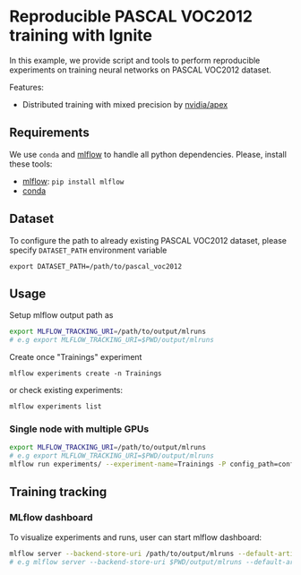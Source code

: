 # Reproducible PASCAL VOC2012 training with Ignite

In this example, we provide script and tools to perform reproducible experiments on training neural networks on PASCAL VOC2012
dataset.

Features:

- Distributed training with mixed precision by [nvidia/apex](https://github.com/NVIDIA/apex/)

## Requirements

We use `conda` and [mlflow](https://github.com/mlflow/mlflow) to handle all python dependencies. 
Please, install these tools:

- [mlflow](https://github.com/mlflow/mlflow): `pip install mlflow`
- [conda](https://conda.io/en/latest/miniconda.html)


## Dataset

To configure the path to already existing PASCAL VOC2012 dataset, please specify `DATASET_PATH` environment variable
```
export DATASET_PATH=/path/to/pascal_voc2012
```

## Usage

Setup mlflow output path as 
```bash
export MLFLOW_TRACKING_URI=/path/to/output/mlruns
# e.g export MLFLOW_TRACKING_URI=$PWD/output/mlruns
```

Create once "Trainings" experiment
```
mlflow experiments create -n Trainings
```
or check existing experiments:
```
mlflow experiments list
```

### Single node with multiple GPUs

```bash
export MLFLOW_TRACKING_URI=/path/to/output/mlruns
# e.g export MLFLOW_TRACKING_URI=$PWD/output/mlruns
mlflow run experiments/ --experiment-name=Trainings -P config_path=configs/train/baseline_resnet101.py -P num_gpus=2
```

## Training tracking

### MLflow dashboard

To visualize experiments and runs, user can start mlflow dashboard:

```bash
mlflow server --backend-store-uri /path/to/output/mlruns --default-artifact-root /path/to/output/mlruns -p 6006 -h 0.0.0.0
# e.g mlflow server --backend-store-uri $PWD/output/mlruns --default-artifact-root $PWD/output/mlruns -p 6006 -h 0.0.0.0
```


